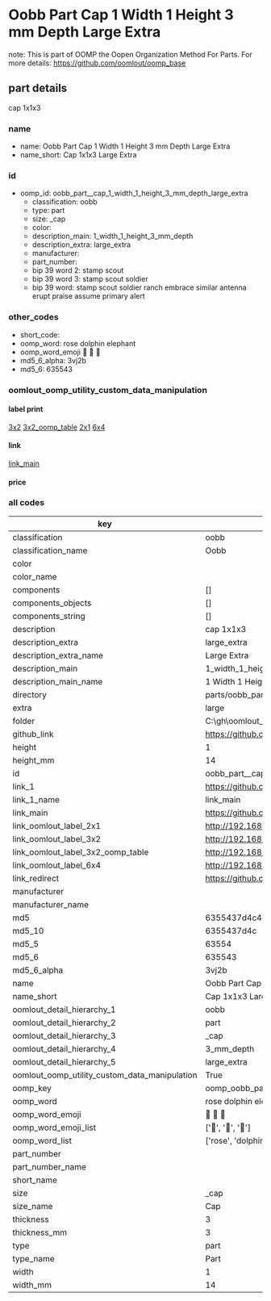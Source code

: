 # Oobb Part  Cap 1 Width 1 Height 3 mm Depth Large Extra  

note: This is part of OOMP the Oopen Organization Method For Parts. For more details: https://github.com/oomlout/oomp_base

##  part details
  



 cap 1x1x3



### name
* name: Oobb Part  Cap 1 Width 1 Height 3 mm Depth Large Extra
* name_short:  Cap 1x1x3 Large Extra
### id
* oomp_id: oobb_part__cap_1_width_1_height_3_mm_depth_large_extra
  * classification: oobb
  * type: part
  * size: _cap
  * color: 
  * description_main: 1_width_1_height_3_mm_depth
  * description_extra: large_extra
  * manufacturer: 
  * part_number: 
  * bip 39 word 2: stamp scout
  * bip 39 word 3: stamp scout soldier
  * bip 39 word: stamp scout soldier ranch embrace similar antenna erupt praise assume primary alert

### other_codes
* short_code: 
* oomp_word: rose dolphin elephant
* oomp_word_emoji :rose: :dolphin: :elephant:
* md5_6_alpha: 3vj2b
* md5_6: 635543






### oomlout_oomp_utility_custom_data_manipulation
#### label print
[3x2](http://192.168.1.245:1112/?label=oomp%203vj2b)
[3x2_oomp_table](http://192.168.1.108:1112/?label=oomp%203vj2b)
[2x1](http://192.168.1.242:1112/?label=oomp%203vj2b)
[6x4](http://192.168.1.55:1112/?label=oomp%203vj2b)    

#### link

[link_main](https://github.com/oomlout/oomlout_oobb_version_4_generated_parts/tree/main/navigation_oomp/oobb/part/_cap/1_width_1_height_3_mm_depth/large_extra/part)                              

#### price







### all codes 
| key | value |  
| --- | --- |  
| classification | oobb |  
| classification_name | Oobb |  
| color |  |  
| color_name |  |  
| components | [] |  
| components_objects | [] |  
| components_string | [] |  
| description |  cap 1x1x3 |  
| description_extra | large_extra |  
| description_extra_name | Large Extra |  
| description_main | 1_width_1_height_3_mm_depth |  
| description_main_name | 1 Width 1 Height 3 mm Depth |  
| directory | parts/oobb_part__cap_1_width_1_height_3_mm_depth_large_extra |  
| extra | large |  
| folder | C:\gh\oomlout_oobb_version_4_generated_parts\parts\oobb_part__cap_1_width_1_height_3_mm_depth_large_extra |  
| github_link | https://github.com/oomlout/oomlout_oomp_part_src/tree/main/parts/oobb_part__cap_1_width_1_height_3_mm_depth_large_extra |  
| height | 1 |  
| height_mm | 14 |  
| id | oobb_part__cap_1_width_1_height_3_mm_depth_large_extra |  
| link_1 | https://github.com/oomlout/oomlout_oobb_version_4_generated_parts/tree/main/navigation_oomp/oobb/part/_cap/1_width_1_height_3_mm_depth/large_extra/part |  
| link_1_name | link_main |  
| link_main | https://github.com/oomlout/oomlout_oobb_version_4_generated_parts/tree/main/navigation_oomp/oobb/part/_cap/1_width_1_height_3_mm_depth/large_extra/part |  
| link_oomlout_label_2x1 | http://192.168.1.242:1112/?label=oomp%203vj2b |  
| link_oomlout_label_3x2 | http://192.168.1.245:1112/?label=oomp%203vj2b |  
| link_oomlout_label_3x2_oomp_table | http://192.168.1.108:1112/?label=oomp%203vj2b |  
| link_oomlout_label_6x4 | http://192.168.1.55:1112/?label=oomp%203vj2b |  
| link_redirect | https://github.com/oomlout/oomlout_oobb_version_4_generated_parts/tree/main/parts/oobb__cap_01_01_03_ex_large |  
| manufacturer |  |  
| manufacturer_name |  |  
| md5 | 6355437d4c4ce13b23a44b199d3056a3 |  
| md5_10 | 6355437d4c |  
| md5_5 | 63554 |  
| md5_6 | 635543 |  
| md5_6_alpha | 3vj2b |  
| name | Oobb Part  Cap 1 Width 1 Height 3 mm Depth Large Extra |  
| name_short |  Cap 1x1x3 Large Extra |  
| oomlout_detail_hierarchy_1 | oobb |  
| oomlout_detail_hierarchy_2 | part |  
| oomlout_detail_hierarchy_3 | _cap |  
| oomlout_detail_hierarchy_4 | 3_mm_depth |  
| oomlout_detail_hierarchy_5 | large_extra |  
| oomlout_oomp_utility_custom_data_manipulation | True |  
| oomp_key | oomp_oobb_part__cap_1_width_1_height_3_mm_depth_large_extra |  
| oomp_word | rose dolphin elephant |  
| oomp_word_emoji | :rose: :dolphin: :elephant: |  
| oomp_word_emoji_list | [':rose:', ':dolphin:', ':elephant:'] |  
| oomp_word_list | ['rose', 'dolphin', 'elephant'] |  
| part_number |  |  
| part_number_name |  |  
| short_name |  |  
| size | _cap |  
| size_name |  Cap |  
| thickness | 3 |  
| thickness_mm | 3 |  
| type | part |  
| type_name | Part |  
| width | 1 |  
| width_mm | 14 |  
